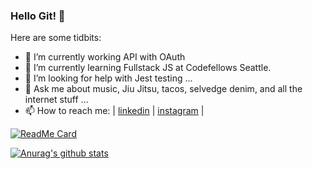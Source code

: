 ### Hello Git! 👋




Here are some tidbits:

- 🔭 I’m currently working API with OAuth
- 🌱 I’m currently learning Fullstack JS at Codefellows Seattle.
- 🤔 I’m looking for help with Jest testing ...
- 💬 Ask me about music, Jiu Jitsu, tacos, selvedge denim, and all the internet stuff ...
- 📫 How to reach me: | [linkedin](https://www.linkedin.com/in/jonnyleealas/ ) | [instagram](https://www.instagram.com/iamjonnylee/) | 

[![ReadMe Card](https://github-readme-stats.vercel.app/api/pin/?username=jonnyleealas&repo=github-pitch-finder)](https://github.com/jonnyleealas/pitch-finder)


[![Anurag's github stats](https://github-readme-stats.vercel.app/api?username=jonnyleealas&count_private=true&show_icons=true&theme=cobalt)](https://github.com/anuraghazra/github-readme-stats)
